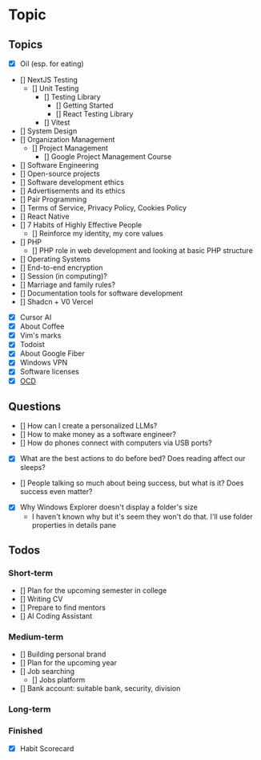 # Topic

## Topics

- [x] Oil (esp. for eating)
- [] NextJS Testing
  - [] Unit Testing
    - [] Testing Library
      - [] Getting Started
      - [] React Testing Library
    - [] Vitest
- [] System Design
- [] Organization Management
  - [] Project Management
    - [] Google Project Management Course
- [] Software Engineering
- [] Open-source projects
- [] Software development ethics
- [] Advertisements and its ethics
- [] Pair Programming
- [] Terms of Service, Privacy Policy, Cookies Policy
- [] React Native
- [] 7 Habits of Highly Effective People
  - [] Reinforce my identity, my core values
- [] PHP
  - [] PHP role in web development and looking at basic PHP structure
- [] Operating Systems
- [] End-to-end encryption
- [] Session (in computing)?
- [] Marriage and family rules?
- [] Documentation tools for software development
- [] Shadcn + V0 Vercel
- [x] Cursor AI
- [x] About Coffee
- [x] Vim's marks
- [x] Todoist
- [x] About Google Fiber
- [x] Windows VPN
- [x] Software licenses
- [x] [OCD](<https://www.msdmanuals.com/home/mental-health-disorders/obsessive-compulsive-and-related-disorders/obsessive-compulsive-disorder-ocd?query=obsessive-compulsive%20disorder%20(ocd)#Symptoms_v11723132>)

## Questions

- [] How can I create a personalized LLMs?
- [] How to make money as a software engineer?
- [] How do phones connect with computers via USB ports?
- [x] What are the best actions to do before bed? Does reading affect our sleeps?
- [] People talking so much about being success, but what is it? Does success even matter?
- [x] Why Windows Explorer doesn't display a folder's size
  - I haven't known why but it's seem they won't do that. I'll use folder properties in details pane

## Todos

### Short-term

- [] Plan for the upcoming semester in college
- [] Writing CV
- [] Prepare to find mentors
- [] AI Coding Assistant

### Medium-term

- [] Building personal brand
- [] Plan for the upcoming year
- [] Job searching
  - [] Jobs platform
- [] Bank account: suitable bank, security, division

### Long-term

### Finished

- [x] Habit Scorecard
